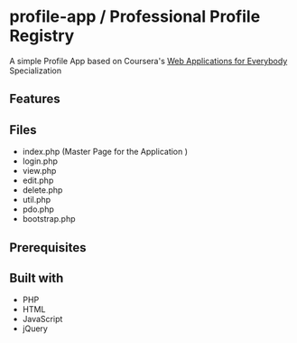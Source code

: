 # profile-app / Professional Profile Registry

A simple Profile App based on Coursera's [Web Applications for Everybody](https://www.coursera.org/specializations/web-applications) Specialization

## Features

## Files
- index.php (Master Page for the Application )
- login.php
- view.php
- edit.php
- delete.php
- util.php
- pdo.php
- bootstrap.php

## Prerequisites

## Built with
- PHP
- HTML
- JavaScript
- jQuery
